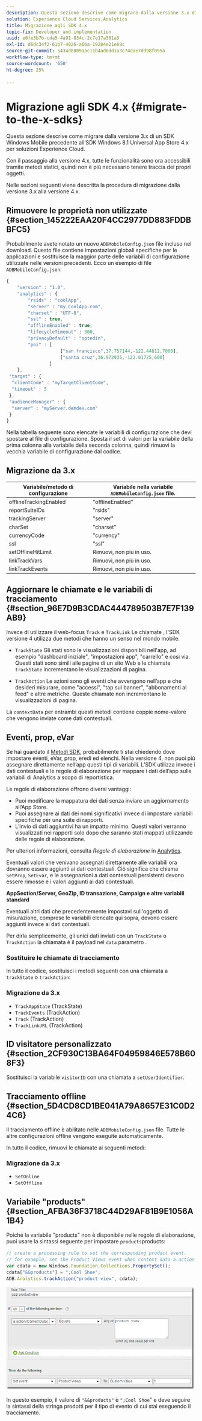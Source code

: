 ```yaml
---
description: Questa sezione descrive come migrare dalla versione 3.x di un SDK Windows Mobile precedente all’SDK Windows 8.1 Universal App Store 4.x per soluzioni Experience Cloud.
solution: Experience Cloud Services,Analytics
title: Migrazione agli SDK 4.x
topic-fix: Developer and implementation
uuid: e0fe3b7b-cda5-4a91-834c-2c7e17a501a3
exl-id: d6dc34f2-61b7-4026-a66a-19284e21e69c
source-git-commit: 5434d8809aac11b4ad6dd1a3c74dae7dd98f095a
workflow-type: tm+mt
source-wordcount: '650'
ht-degree: 25%

---
```


# Migrazione agli SDK 4.x {#migrate-to-the-x-sdks}

Questa sezione descrive come migrare dalla versione 3.x di un SDK Windows Mobile precedente all’SDK Windows 8.1 Universal App Store 4.x per soluzioni Experience Cloud.

Con il passaggio alla versione 4.x, tutte le funzionalità sono ora accessibili tramite metodi statici, quindi non è più necessario tenere traccia dei propri oggetti.

Nelle sezioni seguenti viene descritta la procedura di migrazione dalla versione 3.x alla versione 4.x.

## Rimuovere le proprietà non utilizzate {#section_145222EAA20F4CC2977DD883FDDBBFC5}

Probabilmente avete notato un nuovo `ADBMobileConfig.json` file incluso nel download. Questo file contiene impostazioni globali specifiche per le applicazioni e sostituisce la maggior parte delle variabili di configurazione utilizzate nelle versioni precedenti. Ecco un esempio di file `ADBMobileConfig.json`:

```js
{ 
    "version" : "1.0", 
    "analytics" : { 
        "rsids" : "coolApp", 
        "server" : "my.CoolApp.com", 
        "charset" : "UTF-8", 
        "ssl" : true, 
        "offlineEnabled" : true, 
        "lifecycleTimeout" : 300, 
        "privacyDefault" : "optedin", 
        "poi" : [ 
                    ["san francisco",37.757144,-122.44812,7000], 
                    ["santa cruz",36.972935,-122.01725,600] 
                ] 
    }, 
 "target" : { 
  "clientCode" : "myTargetClientCode", 
  "timeout" : 5 
 }, 
 "audienceManager" : { 
  "server" : "myServer.demdex.com" 
 } 
}
```

Nella tabella seguente sono elencate le variabili di configurazione che devi spostare al file di configurazione. Sposta il set di valori per la variabile della prima colonna alla variabile della seconda colonna, quindi rimuovi la vecchia variabile di configurazione dal codice.

## Migrazione da 3.x

| Variabile/metodo di configurazione | Variabile nella variabile `ADBMobileConfig.json` file. |
|--- |--- |
| offlineTrackingEnabled | &quot;offlineEnabled&quot; |
| reportSuiteIDs | &quot;rsids&quot; |
| trackingServer | &quot;server&quot; |
| charSet | &quot;charset&quot; |
| currencyCode | &quot;currency&quot; |
| ssl | &quot;ssl&quot; |
| setOfflineHitLimit | Rimuovi, non più in uso. |
| linkTrackVars | Rimuovi, non più in uso. |
| linkTrackEvents | Rimuovi, non più in uso. |

## Aggiornare le chiamate e le variabili di tracciamento {#section_96E7D9B3CDAC444789503B7E7F139AB9}

Invece di utilizzare il web-focus `Track` e `TrackLink` Le chiamate , l&#39;SDK versione 4 utilizza due metodi che hanno un senso nel mondo mobile:

* `TrackState` Gli stati sono le visualizzazioni disponibili nell&#39;app, ad esempio &quot;dashboard iniziale&quot;, &quot;impostazioni app&quot;, &quot;carrello&quot; e così via. Questi stati sono simili alle pagine di un sito Web e le chiamate `trackState` incrementano le visualizzazioni di pagina.

* `TrackAction` Le azioni sono gli eventi che avvengono nell’app e che desideri misurare, come &quot;accessi&quot;, &quot;tap sui banner&quot;, &quot;abbonamenti ai feed&quot; e altre metriche. Queste chiamate non incrementano le visualizzazioni di pagina.

La `contextData` per entrambi questi metodi contiene coppie nome-valore che vengono inviate come dati contestuali.

## Eventi, prop, eVar

Se hai guardato il [Metodi SDK](/help/windows-appstore/c-configuration/methods.md), probabilmente ti stai chiedendo dove impostare eventi, eVar, prop, eredi ed elenchi. Nella versione 4, non puoi più assegnare direttamente nell’app questi tipi di variabili. L’SDK utilizza invece i dati contestuali e le regole di elaborazione per mappare i dati dell’app sulle variabili di Analytics a scopo di reportistica.

Le regole di elaborazione offrono diversi vantaggi:

* Puoi modificare la mappatura dei dati senza inviare un aggiornamento all’App Store.
* Puoi assegnare ai dati dei nomi significativi invece di impostare variabili specifiche per una suite di rapporti.
* L’invio di dati aggiuntivi ha un impatto minimo. Questi valori verranno visualizzati nei rapporti solo dopo che saranno stati mappati utilizzando delle regole di elaborazione.

Per ulteriori informazioni, consulta *Regole di elaborazione* in [Analytics](/help/windows-appstore/analytics/analytics.md).

Eventuali valori che venivano assegnati direttamente alle variabili ora dovranno essere aggiunti ai dati contestuali. Ciò significa che chiama `SetProp`, `SetEvar`, e le assegnazioni a dati contestuali persistenti devono essere rimosse e i valori aggiunti ai dati contestuali.

**AppSection/Server, GeoZip, ID transazione, Campaign e altre variabili standard**

Eventuali altri dati che precedentemente impostavi sull&#39;oggetto di misurazione, comprese le variabili elencate qui sopra, devono essere aggiunti invece ai dati contestuali.

Per dirla semplicemente, gli unici dati inviati con un `TrackState` o `TrackAction` la chiamata è il payload nel `data` parametro .

### Sostituire le chiamate di tracciamento

In tutto il codice, sostituisci i metodi seguenti con una chiamata a `trackState` o `trackAction`:

### Migrazione da 3.x

* `TrackAppState` (TrackState)
* `TrackEvents` (TrackAction)
* `Track` (TrackAction)
* `TrackLinkURL` (TrackAction)

## ID visitatore personalizzato {#section_2CF930C13BA64F04959846E578B608F3}

Sostituisci la variabile `visitorID` con una chiamata a `setUserIdentifier`.

## Tracciamento offline {#section_5D4CD8CD1BE041A79A8657E31C0D24C6}

Il tracciamento offline è abilitato nelle `ADBMobileConfig.json` file. Tutte le altre configurazioni offline vengono eseguite automaticamente.

In tutto il codice, rimuovi le chiamate ai seguenti metodi:

### Migrazione da 3.x

* `SetOnline`
* `SetOffline`

## Variabile &quot;products&quot;  {#section_AFBA36F3718C44D29AF81B9E1056A1B4}

Poiché la variabile &quot;products&quot; non è disponibile nelle regole di elaborazione, puoi usare la sintassi seguente per impostare `products`products:

```js
// create a processing rule to set the corresponding product event. 
// for example, set the Product Views event when context data a.action = "product view" 
var cdata = new Windows.Foundation.Collections.PropertySet(); 
cdata["&&products"] = ";Cool Shoe"; 
ADB.Analytics.trackAction("product view", cdata);
```

![](assets/prod-view.png)

In questo esempio, il valore di `"&&products"` è `";Cool Shoe`&quot; e deve seguire la sintassi della stringa prodotti per il tipo di evento di cui stai eseguendo il tracciamento.
